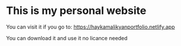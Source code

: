 # This is my personal website

You can visit it if you go to: https://haykamalikyanportfolio.netlify.app

You can download it and use it no licance needed
